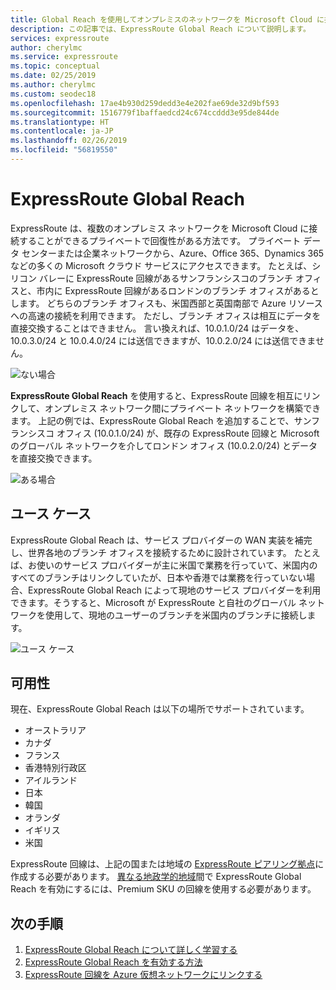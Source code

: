 ```yaml
---
title: Global Reach を使用してオンプレミスのネットワークを Microsoft Cloud に接続する - Azure ExpressRoute | Microsoft Docs
description: この記事では、ExpressRoute Global Reach について説明します。
services: expressroute
author: cherylmc
ms.service: expressroute
ms.topic: conceptual
ms.date: 02/25/2019
ms.author: cherylmc
ms.custom: seodec18
ms.openlocfilehash: 17ae4b930d259dedd3e4e202fae69de32d9bf593
ms.sourcegitcommit: 1516779f1baffaedcd24c674ccddd3e95de844de
ms.translationtype: HT
ms.contentlocale: ja-JP
ms.lasthandoff: 02/26/2019
ms.locfileid: "56819550"
---
```

# <a name="expressroute-global-reach"></a>ExpressRoute Global Reach
ExpressRoute は、複数のオンプレミス ネットワークを Microsoft Cloud に接続することができるプライベートで回復性がある方法です。 プライベート データ センターまたは企業ネットワークから、Azure、Office 365、Dynamics 365 などの多くの Microsoft クラウド サービスにアクセスできます。 たとえば、シリコン バレーに ExpressRoute 回線があるサンフランシスコのブランチ オフィスと、市内に ExpressRoute 回線があるロンドンのブランチ オフィスがあるとします。 どちらのブランチ オフィスも、米国西部と英国南部で Azure リソースへの高速の接続を利用できます。 ただし、ブランチ オフィスは相互にデータを直接交換することはできません。 言い換えれば、10.0.1.0/24 はデータを、10.0.3.0/24 と 10.0.4.0/24 には送信できますが、10.0.2.0/24 には送信できません。

![ない場合][1]

**ExpressRoute Global Reach** を使用すると、ExpressRoute 回線を相互にリンクして、オンプレミス ネットワーク間にプライベート ネットワークを構築できます。 上記の例では、ExpressRoute Global Reach を追加することで、サンフランシスコ オフィス (10.0.1.0/24) が、既存の ExpressRoute 回線と Microsoft のグローバル ネットワークを介してロンドン オフィス (10.0.2.0/24) とデータを直接交換できます。 

![ある場合][2]

## <a name="use-case"></a>ユース ケース
ExpressRoute Global Reach は、サービス プロバイダーの WAN 実装を補完し、世界各地のブランチ オフィスを接続するために設計されています。 たとえば、お使いのサービス プロバイダーが主に米国で業務を行っていて、米国内のすべてのブランチはリンクしていたが、日本や香港では業務を行っていない場合、ExpressRoute Global Reach によって現地のサービス プロバイダーを利用できます。そうすると、Microsoft が ExpressRoute と自社のグローバル ネットワークを使用して、現地のユーザーのブランチを米国内のブランチに接続します。

![ユース ケース][3]

## <a name="availability"></a>可用性 
現在、ExpressRoute Global Reach は以下の場所でサポートされています。

* オーストラリア
* カナダ
* フランス
* 香港特別行政区
* アイルランド
* 日本
* 韓国
* オランダ
* イギリス
* 米国

ExpressRoute 回線は、上記の国または地域の [ExpressRoute ピアリング拠点](expressroute-locations.md)に作成する必要があります。 [異なる地政学的地域](expressroute-locations.md)間で ExpressRoute Global Reach を有効にするには、Premium SKU の回線を使用する必要があります。

## <a name="next-steps"></a>次の手順
1. [ExpressRoute Global Reach について詳しく学習する](expressroute-faqs.md)
2. [ExpressRoute Global Reach を有効する方法](expressroute-howto-set-global-reach.md)
3. [ExpressRoute 回線を Azure 仮想ネットワークにリンクする](expressroute-howto-linkvnet-arm.md)


<!--Image References-->
[1]: ./media/expressroute-global-reach/1.png "Global Reach なしの図"
[2]: ./media/expressroute-global-reach/2.png "Global Reach ありの図"
[3]: ./media/expressroute-global-reach/3.png "Global Reach のユース ケース"
